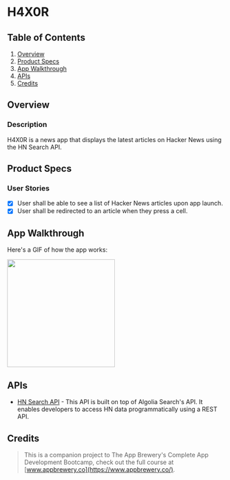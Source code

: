 # H4X0R

## Table of Contents
1. [Overview](#Overview)
2. [Product Specs](#Product-Specs)
3. [App Walkthrough](#App-Walkthrough)
4. [APIs](#APIs)
5. [Credits](#Credits)

## Overview
### Description

H4X0R is a news app that displays the latest articles on Hacker News using the HN Search API.

## Product Specs
### User Stories

- [X] User shall be able to see a list of Hacker News articles upon app launch.
- [X] User shall be redirected to an article when they press a cell.

## App Walkthrough

Here's a GIF of how the app works:

<img src="https://user-images.githubusercontent.com/35745973/81491731-5afb3500-9246-11ea-90ea-32309a46f673.gif" width=250>

## APIs

- [HN Search API](https://hn.algolia.com/api) - This API is built on top of Algolia Search's API. It enables developers to access HN data programmatically using a REST API.

## Credits

>This is a companion project to The App Brewery's Complete App Development Bootcamp, check out the full course at [www.appbrewery.co](https://www.appbrewery.co/).
